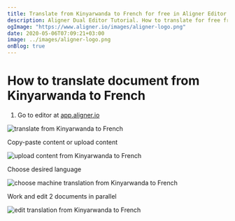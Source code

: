 ```yaml
---
title: Translate from Kinyarwanda to French for free in Aligner Editor
description: Aligner Dual Editor Tutorial. How to translate for free from Kinyarwanda to French. Aligner is multilingual document management platform. 
ogImage: "https://www.aligner.io/images/aligner-logo.png"
date: 2020-05-06T07:09:21+03:00
image: ../images/aligner-logo.png
onBlog: true
---
```


# How to translate document from Kinyarwanda to French

1. Go to editor at [app.aligner.io](https://app.aligner.io "Aligner App web page")

![translate from Kinyarwanda to French](../aligner-blank-editor.png "translate from Kinyarwanda to French")

Copy-paste content or upload content

![upload content from Kinyarwanda to French](../aligner-uploaded-document.png "upload content from Kinyarwanda to French")

Choose desired language

![choose machine translation from Kinyarwanda to French](../aligner-language-dropdown.png "choose machine translation from Kinyarwanda to French")

Work and edit 2 documents in parallel

![edit translation from Kinyarwanda to French](../aligner-double-sitded-editor.png "edit translation from Kinyarwanda to French")


